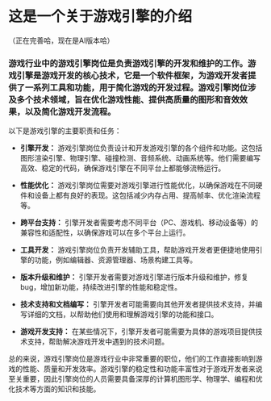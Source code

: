 # 这是一个关于游戏引擎的介绍
（正在完善哈，现在是AI版本哈）

###  游戏行业中的游戏引擎岗位是负责游戏引擎的开发和维护的工作。游戏引擎是游戏开发的核心技术，它是一个软件框架，为游戏开发者提供了一系列工具和功能，用于简化游戏的开发过程。游戏引擎岗位涉及多个技术领域，旨在优化游戏性能、提供高质量的图形和音效效果，以及简化游戏开发流程。

以下是游戏引擎的主要职责和任务：

+ **引擎开发：** 游戏引擎岗位负责设计和开发游戏引擎的各个组件和功能。这包括图形渲染引擎、物理引擎、碰撞检测、音频系统、动画系统等。他们需要编写高效、稳定的代码，确保游戏引擎在不同平台上都能够流畅运行。

+ **性能优化：** 游戏引擎岗位需要对游戏引擎进行性能优化，以确保游戏在不同硬件和设备上都有良好的表现。这包括减少内存占用、提高帧率、优化渲染流程等。

+ **跨平台支持：** 引擎开发者需要考虑不同平台（PC、游戏机、移动设备等）的兼容性和适配性，以确保游戏可以在多个平台上运行。

+ **工具开发：** 游戏引擎岗位负责开发辅助工具，帮助游戏开发者更便捷地使用引擎的功能，例如编辑器、资源管理器、场景构建工具等。

+ **版本升级和维护：** 引擎开发者需要对游戏引擎进行版本升级和维护，修复bug，增加新功能，持续改进引擎的性能和稳定性。

+ **技术支持和文档编写：** 引擎开发者可能需要向其他开发者提供技术支持，并编写详细的文档，以帮助他们使用和理解游戏引擎的功能和接口。

+ **游戏开发支持：** 在某些情况下，引擎开发者可能需要为具体的游戏项目提供技术支持，帮助解决游戏开发中遇到的技术问题。

总的来说，游戏引擎岗位是游戏行业中非常重要的职位，他们的工作直接影响到游戏的性能、质量和开发效率。游戏引擎的稳定性和功能丰富性对于游戏开发者来说至关重要，因此引擎岗位的人员需要具备深厚的计算机图形学、物理学、编程和优化技术等方面的知识和技能。
